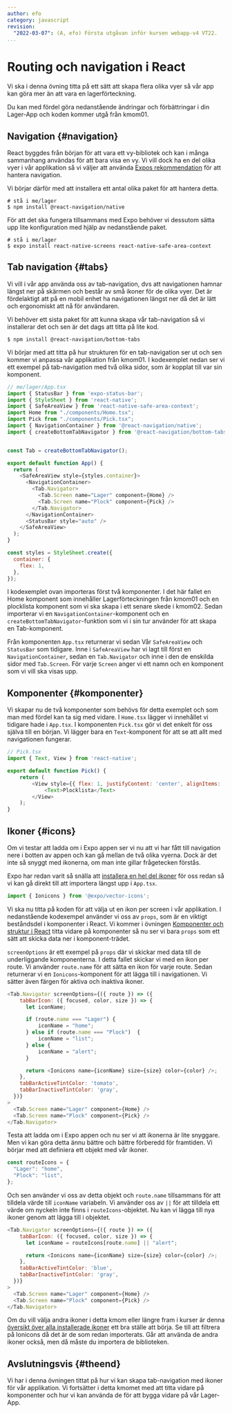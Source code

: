 ```yaml
---
author: efo
category: javascript
revision:
  "2022-03-07": (A, efo) Första utgåvan inför kursen webapp-v4 VT22.
...
```

Routing och navigation i React
==================================

Vi ska i denna övning titta på ett sätt att skapa flera olika vyer så vår app kan göra mer än att vara en lagerförteckning.



<!--more-->

Du kan med fördel göra nedanstående ändringar och förbättringar i din Lager-App och koden kommer utgå från kmom01.



Navigation {#navigation}
--------------------------------------

React byggdes från början för att vara ett vy-bibliotek och kan i många sammanhang användas för att bara visa en vy. Vi vill dock ha en del olika vyer i vår applikation så vi väljer att använda [Expos rekommendation](https://docs.expo.dev/guides/routing-and-navigation/) för att hantera navigation.

Vi börjar därför med att installera ett antal olika paket för att hantera detta.

```shell
# stå i me/lager
$ npm install @react-navigation/native
```

För att det ska fungera tillsammans med Expo behöver vi dessutom sätta upp lite konfiguration med hjälp av nedanstående paket.

```shell
# stå i me/lager
$ expo install react-native-screens react-native-safe-area-context
```



Tab navigation {#tabs}
--------------------------------------

Vi vill i vår app använda oss av tab-navigation, dvs att navigationen hamnar längst ner på skärmen och består av små ikoner för de olika vyer. Det är fördelaktigt att på en mobil enhet ha navigationen längst ner då det är lätt och ergonomiskt att nå för användaren.

Vi behöver ett sista paket för att kunna skapa vår tab-navigation så vi installerar det och sen är det dags att titta på lite kod.

```shell
$ npm install @react-navigation/bottom-tabs
```

Vi börjar med att titta på hur strukturen för en tab-navigation ser ut och sen kommer vi anpassa vår applikation från kmom01. I kodexemplet nedan ser vi ett exempel på tab-navigation med två olika sidor, som är kopplat till var sin komponent.

```javascript
// me/lager/App.tsx
import { StatusBar } from 'expo-status-bar';
import { StyleSheet } from 'react-native';
import { SafeAreaView } from 'react-native-safe-area-context';
import Home from "./components/Home.tsx";
import Pick from "./components/Pick.tsx";
import { NavigationContainer } from '@react-navigation/native';
import { createBottomTabNavigator } from '@react-navigation/bottom-tabs';


const Tab = createBottomTabNavigator();

export default function App() {
  return (
    <SafeAreaView style={styles.container}>
      <NavigationContainer>
        <Tab.Navigator>
          <Tab.Screen name="Lager" component={Home} />
          <Tab.Screen name="Plock" component={Pick} />
        </Tab.Navigator>
      </NavigationContainer>
      <StatusBar style="auto" />
    </SafeAreaView>
  );
}

const styles = StyleSheet.create({
  container: {
    flex: 1,
  },
});
```

I kodexemplet ovan importeras först två komponenter. I det här fallet en Home komponent som innehåller Lagerförteckningen från kmom01 och en plocklista komponent som vi ska skapa i ett senare skede i kmom02. Sedan importerar vi en `NavigationContainer`-komponent och en `createBottomTabNavigator`-funktion som vi i sin tur använder för att skapa en Tab-komponent.

Från komponenten `App.tsx` returnerar vi sedan Vår `SafeAreaView` och `StatusBar` som tidigare. Inne i `SafeAreaView` har vi lagt till först en `NavigationContainer`, sedan en `Tab.Navigator` och inne i den de enskilda sidor med `Tab.Screen`. För varje `Screen` anger vi ett namn och en komponent som vi vill ska visas upp.



Komponenter {#komponenter}
--------------------------------------

Vi skapar nu de två komponenter som behövs för detta exemplet och som man med fördel kan ta sig med vidare. I `Home.tsx` lägger vi innehållet vi tidigare hade i `App.tsx`. I komponenten `Pick.tsx` gör vi det enkelt för oss själva till en början. Vi lägger bara en `Text`-komponent för att se att allt med navigationen fungerar.

```javascript
// Pick.tsx
import { Text, View } from 'react-native';

export default function Pick() {
    return (
        <View style={{ flex: 1, justifyContent: 'center', alignItems: 'center' }}>
            <Text>Plocklista</Text>
        </View>
    );
}
```



Ikoner {#icons}
--------------------------------------

Om vi testar att ladda om i Expo appen ser vi nu att vi har fått till navigation nere i botten av appen och kan gå mellan de två olika vyerna. Dock är det inte så snyggt med ikonerna, om man inte gillar frågetecken förstås.

Expo har redan varit så snälla att [installera en hel del ikoner](https://docs.expo.dev/guides/icons/) för oss redan så vi kan gå direkt till att importera längst upp i `App.tsx`.

```javascript
import { Ionicons } from '@expo/vector-icons';
```

Vi ska nu titta på koden för att välja ut en ikon per screen i vår applikation. I nedanstående kodexempel använder vi oss av `props`, som är en viktigt beståndsdel i komponenter i React. Vi kommer i övningen [Komponenter och struktur i React](kunskap/komponenter-och-struktur-i-react) titta vidare på komponenter så nu ser vi bara `props` som ett sätt att skicka data ner i komponent-trädet.

`screenOptions` är ett exempel på `props` där vi skickar med data till de underliggande komponenterna. I detta fallet skickar vi med en ikon per route. Vi använder `route.name` för att sätta en ikon för varje route. Sedan returnerar vi en `Ionicons`-komponent för att lägga till i navigationen. Vi sätter även färgen för aktiva och inaktiva ikoner.

```javascript
<Tab.Navigator screenOptions={({ route }) => ({
    tabBarIcon: ({ focused, color, size }) => {
      let iconName;

      if (route.name === "Lager") {
          iconName = "home";
      } else if (route.name === "Plock")  {
          iconName = "list";
      } else {
          iconName = "alert";
      }

      return <Ionicons name={iconName} size={size} color={color} />;
    },
    tabBarActiveTintColor: 'tomato',
    tabBarInactiveTintColor: 'gray',
  })}
>
  <Tab.Screen name="Lager" component={Home} />
  <Tab.Screen name="Plock" component={Pick} />
</Tab.Navigator>
```

Testa att ladda om i Expo appen och nu ser vi att ikonerna är lite snyggare. Men vi kan göra detta ännu bättre och bättre förberedd för framtiden. Vi börjar med att definiera ett objekt med vår ikoner.

```javascript
const routeIcons = {
  "Lager": "home",
  "Plock": "list",
};
```

Och sen använder vi oss av detta objekt och `route.name` tillsammans för att tilldela värde till `iconName` variabeln. Vi använder oss av `||` för att tilldela ett värde om nyckeln inte finns i `routeIcons`-objektet. Nu kan vi lägga till nya ikoner genom att lägga till i objektet.

```javascript
<Tab.Navigator screenOptions={({ route }) => ({
    tabBarIcon: ({ focused, color, size }) => {
      let iconName = routeIcons[route.name] || "alert";

      return <Ionicons name={iconName} size={size} color={color} />;
    },
    tabBarActiveTintColor: 'blue',
    tabBarInactiveTintColor: 'gray',
  })}
>
  <Tab.Screen name="Lager" component={Home} />
  <Tab.Screen name="Plock" component={Pick} />
</Tab.Navigator>
```

Om du vill välja andra ikoner i detta kmom eller längre fram i kurser är denna [översikt över alla installerade ikoner](https://icons.expo.fyi/) ett bra ställe att börja. Se till att filtrera på Ionicons då det är de som redan importerats. Går att använda de andra ikoner också, men då måste du importera de biblioteken.



Avslutningsvis {#theend}
--------------------------------------

Vi har i denna övningen tittat på hur vi kan skapa tab-navigation med ikoner för vår applikation. Vi fortsätter i detta kmomet med att titta vidare på komponenter och hur vi kan använda de för att bygga vidare på vår Lager-App.
